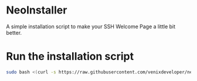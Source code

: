 # NeoInstaller
A simple installation script to make your SSH Welcome Page a little bit better.

# Run the installation script
```bash
sudo bash <(curl -s https://raw.githubusercontent.com/venixdeveloper/neoinstaller/main/install.sh)
```